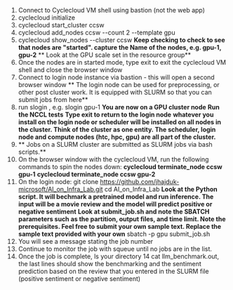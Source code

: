 1. Connect to Cyclecloud VM shell using bastion (not the web app)
2. cyclecloud initialize
3. cyclecloud start_cluster ccsw
4. cyclecloud add_nodes ccsw --count 2 --template gpu
5. cyclecloud show_nodes --cluster ccsw 
	**Keep checking to check to see that nodes are "started". capture the Name of the nodes, e.g. gpu-1, gpu-2**
	** Look at the GPU scale set in the resource group**
6. Once the nodes are in started mode, type exit to exit the cyclecloud VM shell and close the browser window
7. Connect to login node instance via bastion - this will open a second browser window
	** The login node can be used for preprocessing, or other post cluster work. It is equipped with SLURM so that you can submit jobs from here**
7. run slogin <GPU node name>, e.g. slogin gpu-1
	**You are now on a GPU cluster node**
	**Run the NCCL tests**
	**Type exit to return to the login node**
	**whatever you install on the login node or scheduler will be installed on all nodes in the cluster. Think of the cluster as one entity. The scheduler, login node and compute nodes (htc, hpc, gpu) are all part of the cluster.**
8. ** Jobs on a SLURM cluster are submitted as SLURM jobs via bash scripts.** 
9. On the browser window with the cyclecloud VM, run the following commands to spin the nodes down:
	**cyclecloud terminate_node ccsw gpu-1**
   	**cyclecloud terminate_node ccsw gpu-2**
9. On the login node:
   	git clone https://github.com/jhajduk-microsoft/AI_on_Infra_Lab.git
   	cd AI_on_Infra_Lab
   	**Look at the Python script. It will bechmark a pretrained model and run inference. The input will be a movie review and the model will predict positive or negative sentiment**
   	**Look at submit_job.sh and note the SBATCH parameters such as the partition, output files, and time limit. Note the prerequisites. Feel free to submit your own sample text. Replace the sample text provided with your own**
   	sbatch -p gpu submit_job.sh
11. You will see a message stating the job number
12. Continue to monitor the job with squeue until no jobs are in the list.
13. Once the job is complete, ls your directory
14  cat llm_benchmark.out, the last lines should show the benchmarking and the sentiment prediction based on the review that you entered in the SLURM file (positive sentiment or negative sentiment)
